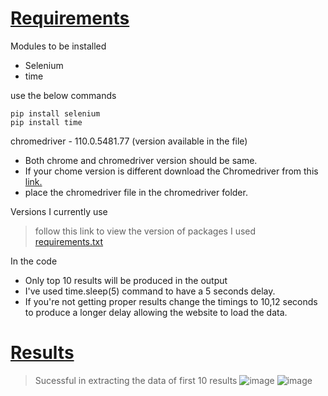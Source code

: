 <h1><u>Requirements</u></h1>

Modules to be installed
- Selenium
- time

use the below commands
```
pip install selenium
pip install time
```

chromedriver - 110.0.5481.77 (version available in the file)
- Both chrome and chromedriver version should be same. 
- If your chome version is different download the Chromedriver from this [link.](https://chromedriver.chromium.org/downloads)
- place the chromedriver file in the chromedriver folder.

Versions I currently use
> follow this link to view the version of packages I used [requirements.txt](https://github.com/Vinay-15/Assignment/blob/main/Requirements.txt)

In the code
- Only top 10 results will be produced in the output
- I've used time.sleep(5) command to have a 5 seconds delay. 
- If you're not getting proper results change the timings to 10,12 seconds to produce a longer delay allowing the website to load the data.

<h1><u>Results</u></h1>

> Sucessful in extracting the data of first 10 results
![image](https://user-images.githubusercontent.com/84071335/229192114-082c2846-1f70-45de-ad4d-eac728233a50.png)
![image](https://user-images.githubusercontent.com/84071335/229192226-0819a3ab-9c16-45f6-b0b1-624323830e1c.png)
